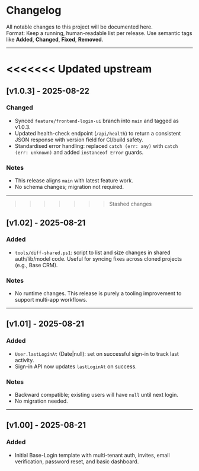# Changelog

All notable changes to this project will be documented here.  
Format: Keep a running, human-readable list per release. Use semantic tags like **Added**, **Changed**, **Fixed**, **Removed**.

---

<<<<<<< Updated upstream
=======
## [v1.0.3] - 2025-08-22

### Changed

- Synced `feature/frontend-login-ui` branch into `main` and tagged as v1.0.3.
- Updated health-check endpoint (`/api/health`) to return a consistent JSON response with version field for CI/build safety.
- Standardised error handling: replaced `catch (err: any)` with `catch (err: unknown)` and added `instanceof Error` guards.

### Notes

- This release aligns `main` with latest feature work.
- No schema changes; migration not required.

---

>>>>>>> Stashed changes
## [v1.02] - 2025-08-21

### Added

- `tools/diff-shared.ps1`: script to list and size changes in shared auth/lib/model code.
  Useful for syncing fixes across cloned projects (e.g., Base CRM).

### Notes

- No runtime changes. This release is purely a tooling improvement to support multi-app workflows.

---

## [v1.01] - 2025-08-21

### Added

- `User.lastLoginAt` (Date|null): set on successful sign-in to track last activity.
- Sign-in API now updates `lastLoginAt` on success.

### Notes

- Backward compatible; existing users will have `null` until next login.
- No migration needed.

---

## [v1.00] - 2025-08-21

### Added

- Initial Base-Login template with multi-tenant auth, invites, email verification, password reset, and basic dashboard.
